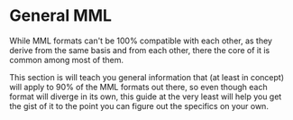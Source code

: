 # General MML

While MML formats can't be 100% compatible with each other, as they derive from the same basis and from each other, there the core of it is common among most of them.

This section is will teach you general information that (at least in concept) will apply to 90% of the MML formats out there, so even though each format will diverge in its own, this guide at the very least will help you get the gist of it to the point you can figure out the specifics on your own.